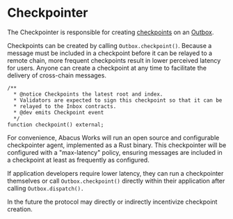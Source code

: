 # Checkpointer

The Checkpointer is responsible for creating [checkpoints](../messaging/#checkpoints) on an [Outbox](../messaging/outbox.md).

Checkpoints can be created by calling `Outbox.checkpoint()`.  Because a message must be included in a checkpoint before it can be relayed to a remote chain, more frequent checkpoints result in lower perceived latency for users. Anyone can create a checkpoint at any time to facilitate the delivery of cross-chain messages.

```solidity
/**
  * @notice Checkpoints the latest root and index.
  * Validators are expected to sign this checkpoint so that it can be
  * relayed to the Inbox contracts.
  * @dev emits Checkpoint event
  */
function checkpoint() external;
```

For convenience, Abacus Works will run an open source and configurable checkpointer agent, implemented as a Rust binary. This checkpointer will be configured with a "max-latency" policy, ensuring messages are included in a checkpoint at least as frequently as configured.

If application developers require lower latency, they can run a checkpointer themselves or call `Outbox.checkpoint()` directly within their application after calling `Outbox.dispatch().`&#x20;

In the future the protocol may directly or indirectly incentivize checkpoint creation.&#x20;
